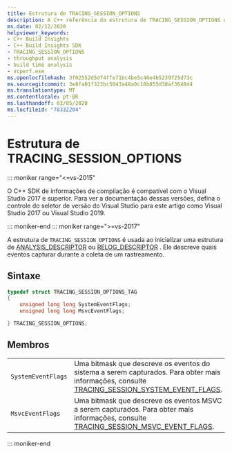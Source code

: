 ```yaml
---
title: Estrutura de TRACING_SESSION_OPTIONS
description: A C++ referência da estrutura de TRACING_SESSION_OPTIONS do SDK do insights do Build.
ms.date: 02/12/2020
helpviewer_keywords:
- C++ Build Insights
- C++ Build Insights SDK
- TRACING_SESSION_OPTIONS
- throughput analysis
- build time analysis
- vcperf.exe
ms.openlocfilehash: 3f02552d5df4ffe71bc4be5c46e4b5239f25d73c
ms.sourcegitcommit: 3e8fa01f323bc5043a48a0c18b855d38af3648d4
ms.translationtype: MT
ms.contentlocale: pt-BR
ms.lasthandoff: 03/05/2020
ms.locfileid: "78332204"
---
```

# <a name="tracing_session_options-structure"></a>Estrutura de TRACING_SESSION_OPTIONS

::: moniker range="<=vs-2015"

O C++ SDK de informações de compilação é compatível com o Visual Studio 2017 e superior. Para ver a documentação dessas versões, defina o controle do seletor de versão do Visual Studio para este artigo como Visual Studio 2017 ou Visual Studio 2019.

::: moniker-end
::: moniker range=">=vs-2017"

A estrutura de `TRACING_SESSION_OPTIONS` é usada ao inicializar uma estrutura de [ANALYSIS_DESCRIPTOR](analysis-descriptor-struct.md) ou [RELOG_DESCRIPTOR](relog-descriptor-struct.md) . Ele descreve quais eventos capturar durante a coleta de um rastreamento.

## <a name="syntax"></a>Sintaxe

```cpp
typedef struct TRACING_SESSION_OPTIONS_TAG
{
    unsigned long long SystemEventFlags;
    unsigned long long MsvcEventFlags;

} TRACING_SESSION_OPTIONS;
```

## <a name="members"></a>Membros

|  |  |
|--|--|
| `SystemEventFlags` | Uma bitmask que descreve os eventos do sistema a serem capturados. Para obter mais informações, consulte [TRACING_SESSION_SYSTEM_EVENT_FLAGS](tracing-session-system-event-flags-constants.md). |
| `MsvcEventFlags` | Uma bitmask que descreve os eventos MSVC a serem capturados. Para obter mais informações, consulte [TRACING_SESSION_MSVC_EVENT_FLAGS](tracing-session-msvc-event-flags-constants.md). |

::: moniker-end
